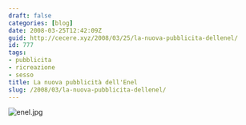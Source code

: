 ```yaml
---
draft: false
categories: [blog]
date: 2008-03-25T12:42:09Z
guid: http://cecere.xyz/2008/03/25/la-nuova-pubblicita-dellenel/
id: 777
tags:
- pubblicita
- ricreazione
- sesso
title: La nuova pubblicità dell'Enel
slug: /2008/03/la-nuova-pubblicita-dellenel/
---
```


![enel.jpg](http://cecere.xyz/wp-content/uploads/sites/3/2008/03/enel.jpg)
